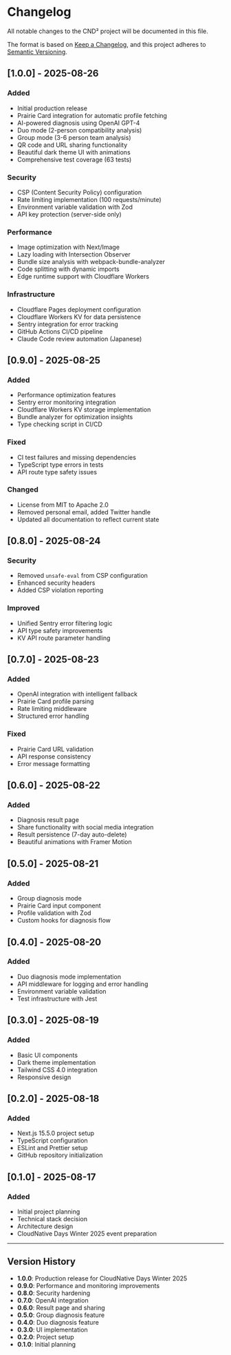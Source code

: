 # Changelog

All notable changes to the CND² project will be documented in this file.

The format is based on [Keep a Changelog](https://keepachangelog.com/en/1.0.0/),
and this project adheres to [Semantic Versioning](https://semver.org/spec/v2.0.0.html).

## [1.0.0] - 2025-08-26

### Added
- Initial production release
- Prairie Card integration for automatic profile fetching
- AI-powered diagnosis using OpenAI GPT-4
- Duo mode (2-person compatibility analysis)
- Group mode (3-6 person team analysis)
- QR code and URL sharing functionality
- Beautiful dark theme UI with animations
- Comprehensive test coverage (63 tests)

### Security
- CSP (Content Security Policy) configuration
- Rate limiting implementation (100 requests/minute)
- Environment variable validation with Zod
- API key protection (server-side only)

### Performance
- Image optimization with Next/Image
- Lazy loading with Intersection Observer
- Bundle size analysis with webpack-bundle-analyzer
- Code splitting with dynamic imports
- Edge runtime support with Cloudflare Workers

### Infrastructure
- Cloudflare Pages deployment configuration
- Cloudflare Workers KV for data persistence
- Sentry integration for error tracking
- GitHub Actions CI/CD pipeline
- Claude Code review automation (Japanese)

## [0.9.0] - 2025-08-25

### Added
- Performance optimization features
- Sentry error monitoring integration
- Cloudflare Workers KV storage implementation
- Bundle analyzer for optimization insights
- Type checking script in CI/CD

### Fixed
- CI test failures and missing dependencies
- TypeScript type errors in tests
- API route type safety issues

### Changed
- License from MIT to Apache 2.0
- Removed personal email, added Twitter handle
- Updated all documentation to reflect current state

## [0.8.0] - 2025-08-24

### Security
- Removed `unsafe-eval` from CSP configuration
- Enhanced security headers
- Added CSP violation reporting

### Improved
- Unified Sentry error filtering logic
- API type safety improvements
- KV API route parameter handling

## [0.7.0] - 2025-08-23

### Added
- OpenAI integration with intelligent fallback
- Prairie Card profile parsing
- Rate limiting middleware
- Structured error handling

### Fixed
- Prairie Card URL validation
- API response consistency
- Error message formatting

## [0.6.0] - 2025-08-22

### Added
- Diagnosis result page
- Share functionality with social media integration
- Result persistence (7-day auto-delete)
- Beautiful animations with Framer Motion

## [0.5.0] - 2025-08-21

### Added
- Group diagnosis mode
- Prairie Card input component
- Profile validation with Zod
- Custom hooks for diagnosis flow

## [0.4.0] - 2025-08-20

### Added
- Duo diagnosis mode implementation
- API middleware for logging and error handling
- Environment variable validation
- Test infrastructure with Jest

## [0.3.0] - 2025-08-19

### Added
- Basic UI components
- Dark theme implementation
- Tailwind CSS 4.0 integration
- Responsive design

## [0.2.0] - 2025-08-18

### Added
- Next.js 15.5.0 project setup
- TypeScript configuration
- ESLint and Prettier setup
- GitHub repository initialization

## [0.1.0] - 2025-08-17

### Added
- Initial project planning
- Technical stack decision
- Architecture design
- CloudNative Days Winter 2025 event preparation

---

## Version History

- **1.0.0**: Production release for CloudNative Days Winter 2025
- **0.9.0**: Performance and monitoring improvements
- **0.8.0**: Security hardening
- **0.7.0**: OpenAI integration
- **0.6.0**: Result page and sharing
- **0.5.0**: Group diagnosis feature
- **0.4.0**: Duo diagnosis feature
- **0.3.0**: UI implementation
- **0.2.0**: Project setup
- **0.1.0**: Initial planning